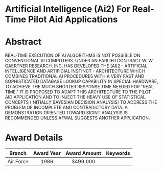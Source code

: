 
Artificial Intelligence (Ai2) For Real-Time Pilot Aid Applications
==================================================================

# Abstract


REAL-TIME EXECUTION OF AI ALGORITHMS IS NOT POSSIBLE ON CONVENTIONAL AI COMPUTERS. UNDER AN EARLIER CONTRACT W. W. GAERTNER RESEARCH, INC. HAS DEVELOPED THE (AI)2 - ARTIFICIAL INTELLIGENCE AND ARTIFICIAL INSTINCT - ARCHITECTURE WHICH COMBINES TRADITIONAL AI PROCEDURES WITH A VERY FAST AND SOPHISTICATED DATABASE LOOKUP CAPABILITY IN SPECIAL HARDWARE, TO ACHIEVE THE MUCH SHORTER RESPONSE TIME NEEDED FOR &quot;REAL TIME.&quot; IT IS PROPOSED TO ADAPT THIS ARCHITECTURE TO THE PILOT AID APPLICATION AND TO INJECT THE HEAVY USE OF STATISTICAL CONCEPTS (INITIALLY BAYESIAN DECISION ANALYSIS) TO ADDRESS THE PROBLEM OF INCOMPLETE AND CONTRADICTORY DATA. A DEMONSTRATION ORIENTED TOWARD SIGINT ANALYSIS IS RECOMMENDED UNLESS AFWAL SUGGESTS ANOTHER APPLICATION.  

# Award Details

|Branch|Award Year|Award Amount|Keywords|
| :---: | :---: | :---: | :---: |
|Air Force|1986|$499,000||
